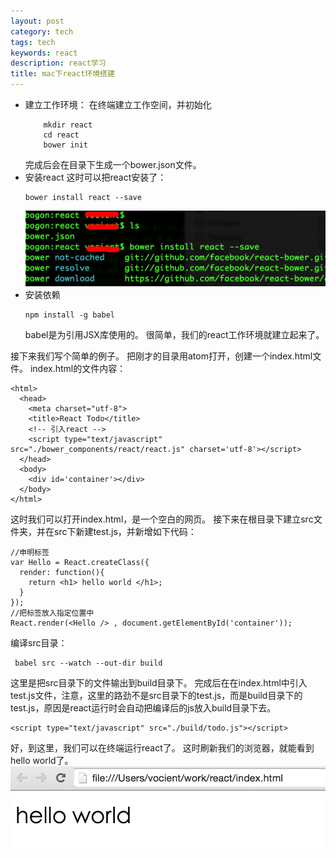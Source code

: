 ```yaml
---
layout: post
category: tech
tags: tech
keywords: react
description: react学习
title: mac下react环境搭建
---
```


* 建立工作环境：
	在终端建立工作空间，并初始化
	``` 
		mkdir react
		cd react
		bower init
	```
    完成后会在目录下生成一个bower.json文件。
* 安装react
    这时可以把react安装了：
    ```
    bower install react --save
    ```
    ![image](/images/create.png)
* 安装依赖
	```
	npm install -g babel
	```
	babel是为引用JSX库使用的。
很简单，我们的react工作环境就建立起来了。

接下来我们写个简单的例子。
把刚才的目录用atom打开，创建一个index.html文件。
index.html的文件内容：
```
<html>
  <head>
    <meta charset="utf-8">
    <title>React Todo</title>
    <!-- 引入react -->
    <script type="text/javascript" src="./bower_components/react/react.js" charset='utf-8'></script>
  </head>
  <body>
    <div id='container'></div>
  </body>
</html>
```
这时我们可以打开index.html，是一个空白的网页。
接下来在根目录下建立src文件夹，并在src下新建test.js，并新增如下代码：
```
//申明标签
var Hello = React.createClass({
  render: function(){
    return <h1> hello world </h1>;
  }
});
//把标签放入指定位置中
React.render(<Hello /> , document.getElementById('container'));
```
编译src目录：
```
 babel src --watch --out-dir build
```
这里是把src目录下的文件输出到build目录下。
完成后在在index.html中引入test.js文件，注意，这里的路劲不是src目录下的test.js，而是build目录下的test.js，原因是react运行时会自动把编译后的js放入build目录下去。
```
<script type="text/javascript" src="./build/todo.js"></script>
```
好，到这里，我们可以在终端运行react了。
这时刷新我们的浏览器，就能看到hello world了。
![image](/images/react_result.png)



